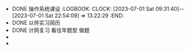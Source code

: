 - DONE 操作系统课设
  :LOGBOOK:
  CLOCK: [2023-07-01 Sat 09:31:40]--[2023-07-01 Sat 22:54:09] =>  13:22:29
  :END:
- DONE 以伴实习简历
- DONE 计网复习 看往年题型 做题
-
-